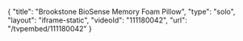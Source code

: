 {
    "title": "Brookstone BioSense Memory Foam Pillow",
    "type": "solo",
    "layout": "iframe-static",
    "videoId": "111180042",
    "url": "\/tvpembed\/111180042"
}